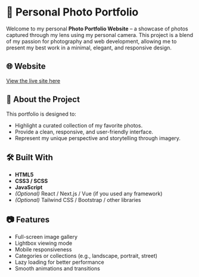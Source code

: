 # 📸 Personal Photo Portfolio

Welcome to my personal **Photo Portfolio Website** – a showcase of photos captured through my lens using my personal camera. This project is a blend of my passion for photography and web development, allowing me to present my best work in a minimal, elegant, and responsive design.

## 🌐 Website

[View the live site here](#) <!-- Replace # with your actual URL -->

## 📂 About the Project

This portfolio is designed to:

- Highlight a curated collection of my favorite photos.
- Provide a clean, responsive, and user-friendly interface.
- Represent my unique perspective and storytelling through imagery.

## 🛠️ Built With

- **HTML5**
- **CSS3 / SCSS**
- **JavaScript**
- *(Optional)* React / Next.js / Vue (if you used any framework)
- *(Optional)* Tailwind CSS / Bootstrap / other libraries

## 📷 Features

- Full-screen image gallery
- Lightbox viewing mode
- Mobile responsiveness
- Categories or collections (e.g., landscape, portrait, street)
- Lazy loading for better performance
- Smooth animations and transitions